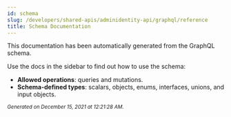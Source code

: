 ```yaml
---
id: schema
slug: /developers/shared-apis/adminidentity-api/graphql/reference
title: Schema Documentation
---
```


This documentation has been automatically generated from the GraphQL schema.

Use the docs in the sidebar to find out how to use the schema:

- **Allowed operations**: queries and mutations.
- **Schema-defined types**: scalars, objects, enums, interfaces, unions, and input objects.

<small><i>Generated on December 15, 2021 at 12:21:28 AM.</i></small>
